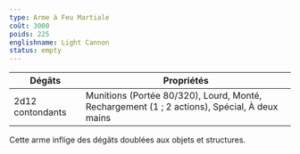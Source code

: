 ```yaml
---
type: Arme à Feu Martiale
coût: 3000
poids: 225
englishname: Light Cannon
status: empty
---
```


| Dégâts           | Propriétés                                                                                   |
| ---------------- | -------------------------------------------------------------------------------------------- |
| 2d12 contondants | Munitions (Portée 80/320), Lourd, Monté, Rechargement (1 ; 2 actions), Spécial, À deux mains |

Cette arme inflige des dégâts doublées aux objets et structures.